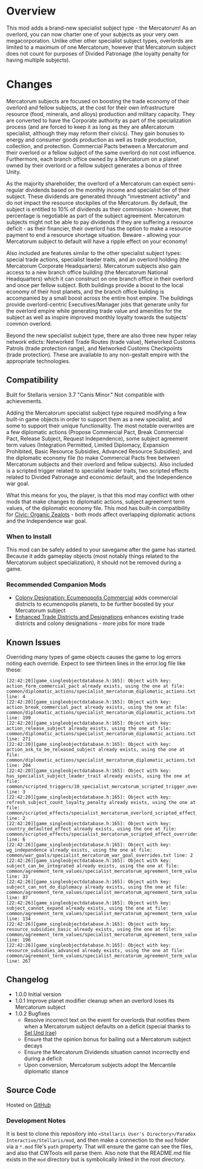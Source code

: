 # Overview

This mod adds a brand-new specialist subject type - the Mercatorum! As an overlord, you can now charter one of your subjects as your very own megacorporation. Unlike other other specialist subject types, overlords are limited to a maximum of one Mercatorum, however that Mercatorum subject does not count for purposes of Divided Patronage (the loyalty penalty for having multiple subjects).

# Changes

Mercatorum subjects are focused on boosting the trade economy of their overlord and fellow subjects, at the cost for their own infrastructure resource (food, minerals, and alloys) production and military capacity. They are converted to have the Corporate authority as part of the specialization process (and are forced to keep it as long as they are aMercatorum specialist, although they may reform their civics). They gain bonuses to energy and consumer goods production as well as trade production, collection, and protection. Commercial Pacts between a Mercatorum and their overlord or a fellow subject of the same overlord do not cost influence. Furthermore, each branch office owned by a Mercatorum on a planet owned by their overlord or a fellow subject generates a bonus of three Unity.

As the majority shareholder, the overlord of a Mercatorum can expect semi-regular dividends based on the monthly income and specialist tier of their subject. These dividends are generated through "investment activity" and do not impact the resource stockpiles of the Mercatorum. By default, the subject is entitled to 10% of dividends as their commission - however, that percentage is negotiable as part of the subject agreement. Mercatorum subjects might not be able to pay dividends if they are suffering a resource deficit - as their financier, their overlord has the option to make a resource payment to end a resource shortage situation. Beware - allowing your Mercatorum subject to default will have a ripple effect on your economy!

Also included are features similar to the other specialist subject types: special trade actions, specialist leader traits, and an overlord holding (the Mercatorum Corporate Headquarters). Mercatorum subjects also gain access to a new branch office building (the Mercatorum National Headquarters) which it can construct on one branch office in their overlord and once per fellow subject. Both buildings provide a boost to the local economy of their host planets, and the branch office building is accompanied by a small boost across the entire host empire. The buildings provide overlord-centric Executives/Manager jobs that generate unity for the overlord empire while generating trade value and amenities for the subject as well as inspire improved monthly loyalty towards the subjects' common overlord.

Beyond the new specialist subject type, there are also three new hyper relay network edicts: Networked Trade Routes (trade value), Networked Customs Patrols (trade protection range), and Networked Customs Checkpoints (trade protection). These are available to any non-gestalt empire with the appropriate technologies.

## Compatibility

Built for Stellaris version 3.7 "Canis Minor." Not compatible with achievements.

Adding the Mercatorum specialist subject type required modifying a few built-in game objects in order to support them as a new specialist, and some to support their unique functionality. The most notable overwrites are a few diplomatic actions (Propose Commercial Pact, Break Commercial Pact, Release Subject, Request Independence), some subject agreement term values (Integration Permitted, Limited Diplomacy, Expansion Prohibited, Basic Resource Subsidies, Advanced Resource Subsidies), and the diplomatic economy file (to make Commercial Pacts free between Mercatorum subjects and their overlord and fellow subjects). Also included is a scripted trigger related to specialist leader traits, two scripted effects related to Divided Patronage and economic default, and the Independence war goal.

What this means for you, the player, is that this mod may conflict with other mods that make changes to diplomatic actions, subject agreement term values, of the diplomatic economy file. This mod has built-in compatibility for [Civic: Organic Zealots](https://steamcommunity.com/sharedfiles/filedetails/?id=2920668465) - both mods affect overlapping diplomatic actions and the Independence war goal.

### When to Install

This mod can be safely added to your savegame after the game has started. Because it adds gameplay objects (most notably things related to the Mercatorum subject specialization), it should not be removed during a game.

### Recommended Companion Mods

* [Colony Designation: Ecumenopolis Commercial](https://steamcommunity.com/sharedfiles/filedetails/?id=2597129991) adds commercial districts to ecumenopolis planets, to be further boosted by your Mercatorum subject
* [Enhanced Trade Districts and Designations](https://steamcommunity.com/sharedfiles/filedetails/?id=2641081470) enhances existing trade districts and colony designations - more jobs for more trade

## Known Issues

Overriding many types of game objects causes the game to log errors noting each override. Expect to see thirteen lines in the error.log file like these:

```
[22:42:20][game_singleobjectdatabase.h:165]: Object with key: action_form_commercial_pact already exists, using the one at file: common/diplomatic_actions/specialist_mercatorum_diplomatic_actions.txt line: 4
[22:42:20][game_singleobjectdatabase.h:165]: Object with key: action_break_commercial_pact already exists, using the one at file: common/diplomatic_actions/specialist_mercatorum_diplomatic_actions.txt line: 199
[22:42:20][game_singleobjectdatabase.h:165]: Object with key: action_release_subject already exists, using the one at file: common/diplomatic_actions/specialist_mercatorum_diplomatic_actions.txt line: 271
[22:42:20][game_singleobjectdatabase.h:165]: Object with key: action_ask_to_be_released_subject already exists, using the one at file: common/diplomatic_actions/specialist_mercatorum_diplomatic_actions.txt line: 294
[22:42:20][game_singleobjectdatabase.h:165]: Object with key: has_specialist_subject_leader_trait already exists, using the one at file: common/scripted_triggers/10_specialist_mercatorum_scripted_trigger_overrides.txt line: 3
[22:42:20][game_singleobjectdatabase.h:165]: Object with key: refresh_subject_count_loyalty_penalty already exists, using the one at file: common/scripted_effects/specialist_mercatorum_overlord_scripted_effect_overrides.txt line: 2
[22:42:20][game_singleobjectdatabase.h:165]: Object with key: country_defaulted_effect already exists, using the one at file: common/scripted_effects/specialist_mercatorum_scripted_effect_overrides.txt line: 6
[22:42:26][game_singleobjectdatabase.h:165]: Object with key: wg_independence already exists, using the one at file: common/war_goals/specialist_mercatorum_war_goal_overrides.txt line: 2
[22:42:26][game_singleobjectdatabase.h:165]: Object with key: subject_can_be_integrated already exists, using the one at file: common/agreement_term_values/specialist_mercatorum_agreement_term_value_overrides.txt line: 33
[22:42:26][game_singleobjectdatabase.h:165]: Object with key: subject_can_not_do_diplomacy already exists, using the one at file: common/agreement_term_values/specialist_mercatorum_agreement_term_value_overrides.txt line: 87
[22:42:26][game_singleobjectdatabase.h:165]: Object with key: subject_cannot_expand already exists, using the one at file: common/agreement_term_values/specialist_mercatorum_agreement_term_value_overrides.txt line: 134
[22:42:26][game_singleobjectdatabase.h:165]: Object with key: resource_subsidies_basic already exists, using the one at file: common/agreement_term_values/specialist_mercatorum_agreement_term_value_overrides.txt line: 196
[22:42:26][game_singleobjectdatabase.h:165]: Object with key: resource_subsidies_advanced already exists, using the one at file: common/agreement_term_values/specialist_mercatorum_agreement_term_value_overrides.txt line: 267
```

## Changelog

* 1.0.0 Initial version
* 1.0.1 Improve planet modifier cleanup when an overlord loses its Mercatorum subject
* 1.0.2 Bugfixes
    * Resolve incorrect text on the event for overlords that notifies them when a Mercatorum subject defaults on a deficit (special thanks to [Sel Und Irae](https://steamcommunity.com/profiles/76561198202023932))
    * Ensure that the opinion bonus for bailing out a Mercatorum subject decays
    * Ensure the Mercatorum Dividends situation cannot incorrectly end during a deficit
    * Upon conversion, Mercatorum subjects adopt the Mercantile diplomatic stance

## Source Code

Hosted on [GitHub](https://github.com/corsairmarks/specialist_mercatorum)

### Development Notes

It is best to clone this repository into `<Stellaris User's Directory>/Paradox Interactive/Stellaris/mod`, and then make a connection to the `mod` folder via a `*.mod` file's `path` property. That will ensure the game can see the files, and also that CWTools will parse them. Also note that the README.md file exists in the `mod` directory but is symbolically linked in the root directory.